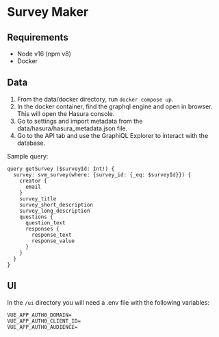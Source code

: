 # Survey Maker

## Requirements

- Node v16 (npm v8)
- Docker

## Data

1. From the data/docker directory, run `docker compose up`.
1. In the docker container, find the graphql engine and open in browser. This will open the Hasura console.
1. Go to settings and import metadata from the data/hasura/hasura_metadata.json file.
1. Go to the API tab and use the GraphiQL Explorer to interact with the database.

Sample query:

```
query getSurvey ($surveyId: Int!) {
  survey: svm_survey(where: {survey_id: {_eq: $surveyId}}) {
    creator {
      email
    }
    survey_title
    survey_short_description
    survey_long_description
    questions {
      question_text
      responses {
        response_text
        response_value
      }
    }
  }
}
```

## UI

In the `/ui` directory you will need a .env file with the following variables:

```
VUE_APP_AUTH0_DOMAIN=
VUE_APP_AUTH0_CLIENT_ID=
VUE_APP_AUTH0_AUDIENCE=
```
